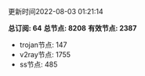 更新时间2022-08-03 01:21:14

**总订阅: 64**
**总节点: 8208**
**有效节点: 2387**
- trojan节点: 147
- v2ray节点: 1755
- ss节点: 485
